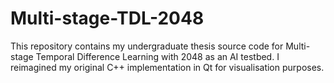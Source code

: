 # Multi-stage-TDL-2048
This repository contains my undergraduate thesis source code for Multi-stage Temporal Difference Learning with 2048 as an AI testbed. I reimagined my original C++ implementation in Qt for visualisation purposes.
